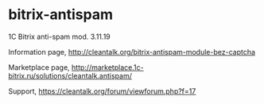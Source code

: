 bitrix-antispam
===============

1C Bitrix anti-spam mod. 3.11.19

Information page,
http://cleantalk.org/bitrix-antispam-module-bez-captcha

Marketplace page,
http://marketplace.1c-bitrix.ru/solutions/cleantalk.antispam/

Support,
https://cleantalk.org/forum/viewforum.php?f=17

